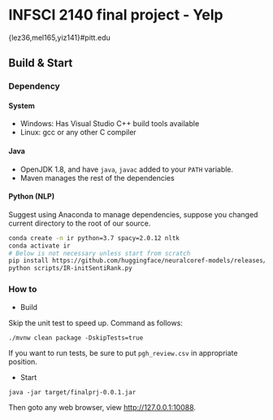 # INFSCI 2140 final project - Yelp

{lez36,mel165,yiz141}#pitt.edu

## Build & Start

### Dependency

#### System

- Windows: Has Visual Studio C++ build tools available
- Linux: gcc or any other C compiler

#### Java

- OpenJDK 1.8, and have `java`, `javac` added to your `PATH` variable.
- Maven manages the rest of the dependencies

#### Python (NLP)

Suggest using Anaconda to manage dependencies, suppose you changed current directory to the root of our source.

```bash
conda create -n ir python=3.7 spacy=2.0.12 nltk
conda activate ir
# Below is not necessary unless start from scratch
pip install https://github.com/huggingface/neuralcoref-models/releases/download/en_coref_md-3.0.0/en_coref_md-3.0.0.tar.gz
python scripts/IR-initSentiRank.py
```

### How to

- Build

Skip the unit test to speed up. Command as follows:

```shell
./mvnw clean package -DskipTests=true
```

If you want to run tests, be sure to put `pgh_review.csv` in appropriate position.

- Start

```shell
java -jar target/finalprj-0.0.1.jar
```

Then goto any web browser, view <http://127.0.0.1:10088>.
